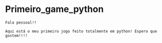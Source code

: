 # Primeiro_game_python
 
    Fala pessoal!!

    Aqui está o meu primeiro jogo feito totalmente em python! Espero que gostem!!!!